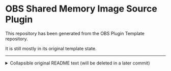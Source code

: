 # OBS Shared Memory Image Source Plugin

This repository has been generated from the OBS Plugin Template repository.

It is still mostly in its original template state.

---

<details>
<summary>
Collapsible original README text (will be deleted in a later commit)
</summary>

## Introduction

This plugin is meant to make it easy to quickstart development of new OBS plugins. It includes:

- The CMake project file
- Boilerplate plugin source code
- A continuous-integration configuration for automated builds (a.k.a Build Bot)

## Configuring

Open `CMakeLists.txt` and edit the following lines at the beginning:

```cmake
# Change `obs-plugintemplate` to your plugin's name in a machine-readable format
# (e.g.: obs-myawesomeplugin) and set the value next to `VERSION` as your plugin's current version
project(obs-plugintemplate VERSION 1.0.0)

# Replace `Your Name Here` with the name (yours or your organization's) you want
# to see as the author of the plugin (in the plugin's metadata itself and in the installers)
set(PLUGIN_AUTHOR "Your Name Here")

# Replace `com.example.obs-plugin-template` with a unique Bundle ID for macOS releases
# (used both in the installer and when submitting the installer for notarization)
set(MACOS_BUNDLEID "com.example.obs-plugintemplate")

# Replace `me@contoso.com` with the maintainer email address you want to put in Linux packages
set(LINUX_MAINTAINER_EMAIL "me@contoso.com")
```

## CI / Build Bot

The CI scripts are made for Azure Pipelines. The sections below detail some of the common tasks possible with that CI configuration.

### Retrieving build artifacts

Each build produces installers and packages that you can use for testing and releases. These artifacts can be found a Build's page on Azure Pipelines.

#### Building a Release

Simply create and push a tag, and Azure Pipelines will run the pipeline in Release Mode. This mode uses the tag as its version number instead of the git ref in normal mode.

### Signing and Notarizing on macOS

On macOS, Release Mode builds will be signed and sent to Apple for notarization if `macosSignAndNotarize` is set to `True` at the top of the `azure-pipelines.yml` file. **You'll need a paid Apple Developer Account for this.**

In addition to enabling `macosSignAndNotarize`, you'll need to setup a few more things for Signing and Notarizing to work:

- On your Apple Developer dashboard, go to "Certificates, IDs & Profiles" and create two signing certificates:
    - One of the "Developer ID Application" type. It will be used to sign the plugin's binaries
    - One of the "Developer ID Installer" type. It will be used to sign the plugin's installer
- Using the Keychain app on macOS, export these two certificates and keys into a .p12 file **protected with a strong password**
- Add that `Certificates.P12` file as a [Secure File in Azure Pipelines](https://docs.microsoft.com/en-us/azure/devops/pipelines/library/secure-files?view=azure-devops) and make sure it is named `Certificates.p12`
- Add the following secrets in your pipeline settings:
    - `secrets.macOS.certificatesImportPassword`: Password of the .p12 file generated earlier
    - `secrets.macOS.codeSigningIdentity`: Name of the "Developer ID Application" signing certificate generated earlier
    - `secrets.macOS.installerSigningIdentity`: Name of "Developer ID Installer" signing certificate generated earlier
    - `secrets.macOS.notarization.username`: Your Apple Developer Account's username
    - `secrets.macOS.notarization.password`: Your Apple Developer Account's password
    - `secrets.macOS.notarization.providerShortName`: Identifier (`Provider Short Name`, as Apple calls it) of the Developer Team to which the signing certificates belong. 

</details>